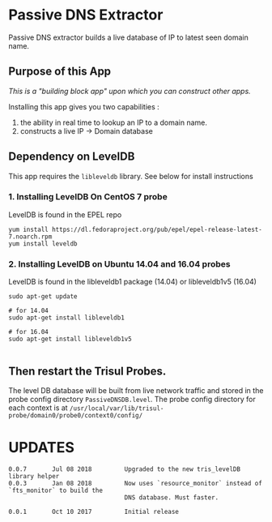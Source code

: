 # Passive DNS Extractor

Passive DNS extractor builds a live database of IP to latest seen domain name. 

## Purpose of this App

*This is a "building block app" upon which you can construct other apps.*

Installing this app gives you two capabilities :

1. the ability in real time to lookup an IP to a domain name.  
2. constructs a live IP -> Domain database 

## Dependency on LevelDB  

This app requires the `libleveldb` library. See below for install instructions  


### 1. Installing LevelDB On CentOS 7 probe 

LevelDB is found in the EPEL repo

````
yum install https://dl.fedoraproject.org/pub/epel/epel-release-latest-7.noarch.rpm
yum install leveldb
````


### 2. Installing LevelDB on Ubuntu 14.04 and 16.04 probes

LevelDB is found in the libleveldb1 package (14.04) or libleveldb1v5 (16.04)

````
sudo apt-get update 

# for 14.04
sudo apt-get install libleveldb1 

# for 16.04
sudo apt-get install libleveldb1v5 


````
## Then restart the Trisul Probes. 

The level DB database will be built from live network traffic and stored in 
the probe  config directory `PassiveDNSDB.level`. The probe config 
directory for each context is at `/usr/local/var/lib/trisul-probe/domain0/probe0/context0/config/`


UPDATES
=======

````
0.0.7		Jul 08 2018			Upgraded to the new tris_levelDB library helper
0.0.3		Jan 08 2018			Now uses `resource_monitor` instead of `fts_monitor` to build the 
                                DNS database. Must faster. 

0.0.1		Oct 10 2017			Initial release 
````


